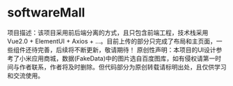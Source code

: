 # softwareMall
项目描述：该项目采用前后端分离的方式，且只包含前端工程，技术栈采用Vue2.0 + ElementUI + Axios + ...。目前上传的部分只完成了布局和主页面，一些组件还待完善，后续将不断更新，敬请期待！
原创性声明：本项目的UI设计参考了小米应用商城，数据(FakeData)中的图片选自百度图库，如有侵权请第一时间与作者联系，作者将及时删除。但代码部分为原创转载请标明出处，且仅供学习和交流使用。
